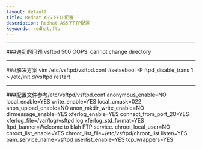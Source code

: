 ```yaml
---
layout: default
title: Redhat AS5下FTP配置
description: Redhat AS5下FTP配置
keywords: redhat,ftp
---
```


___
###遇到的问题
    vsftpd 500 OOPS: cannot change directory

___
###解决方案
    vim /etc/vsftpd/vsftpd.conf
    #setsebool -P ftpd_disable_trans 1
    > /etc/init.d/vsftpd restart

___
###配置文件参考/etc/vsftpd/vsftpd.conf
    anonymous_enable=NO
    local_enable=YES
    write_enable=YES
    local_umask=022
    anon_upload_enable=NO
    anon_mkdir_write_enable=NO
    dirmessage_enable=YES
    xferlog_enable=YES
    connect_from_port_20=YES
    xferlog_file=/var/log/vsftpd.log
    xferlog_std_format=YES
    ftpd_banner=Welcome to blah FTP service.
    chroot_local_user=NO
    chroot_list_enable=YES
    chroot_list_file=/etc/vsftpd/chroot_list
    listen=YES
    pam_service_name=vsftpd
    userlist_enable=YES
    tcp_wrappers=YES
    